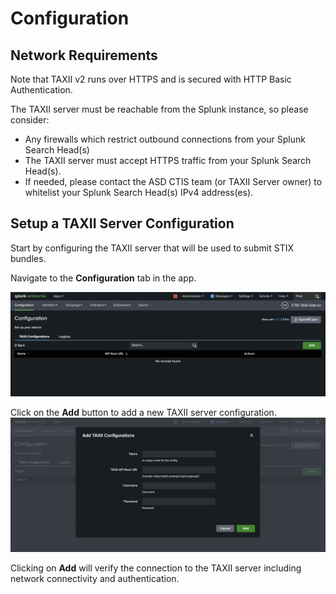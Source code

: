 # Configuration

## Network Requirements
Note that TAXII v2 runs over HTTPS and is secured with HTTP Basic Authentication.

The TAXII server must be reachable from the Splunk instance, so please consider:

- Any firewalls which restrict outbound connections from your Splunk Search Head(s)
- The TAXII server must accept HTTPS traffic from your Splunk Search Head(s).
- If needed, please contact the ASD CTIS team (or TAXII Server owner) to whitelist your Splunk Search Head(s) IPv4 address(es).

## Setup a TAXII Server Configuration

Start by configuring the TAXII server that will be used to submit STIX bundles.

Navigate to the **Configuration** tab in the app.

![Configuration Page](img/configuration_first_time.png)

Click on the **Add** button to add a new TAXII server configuration.
![Dialog to add TAXII server](img/configuration_add_dialog.png)

Clicking on **Add** will verify the connection to the TAXII server including network connectivity and authentication.


